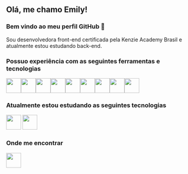 ## Olá, me chamo Emily! 
### Bem vindo ao meu perfil GitHub 👋

Sou desenvolvedora front-end certificada pela Kenzie Academy Brasil e atualmente estou estudando back-end.

### Possuo experiência com as seguintes ferramentas e tecnologias 

<img src="https://cdn.jsdelivr.net/gh/devicons/devicon/icons/linux/linux-original.svg" width="40" height="40" margin="10"/><img src="https://cdn.jsdelivr.net/gh/devicons/devicon/icons/react/react-original.svg" width="40" height="40" margin="10"/><img src="https://cdn.jsdelivr.net/gh/devicons/devicon/icons/javascript/javascript-original.svg" width="40" height="40" margin="15"/><img src="https://cdn.jsdelivr.net/gh/devicons/devicon/icons/typescript/typescript-original.svg" width="40" height="40" margin="15"/><img src="https://cdn.jsdelivr.net/gh/devicons/devicon/icons/css3/css3-original-wordmark.svg" width="40" height="40" margin="15"/><img src="https://cdn.jsdelivr.net/gh/devicons/devicon/icons/html5/html5-original-wordmark.svg" width="40" height="40" margin="10px"/><img src="https://cdn.jsdelivr.net/gh/devicons/devicon/icons/git/git-original-wordmark.svg" width="40" height="40" margin="10px"/><img src="https://cdn.jsdelivr.net/gh/devicons/devicon/icons/gitlab/gitlab-original-wordmark.svg" width="40" height="40" margin="10px"/><img src="https://cdn.jsdelivr.net/gh/devicons/devicon/icons/vscode/vscode-original-wordmark.svg" width="40" height="40" margin="10px"/>


### Atualmente estou estudando as seguintes tecnologias

<img src="https://cdn.jsdelivr.net/gh/devicons/devicon/icons/python/python-original.svg" width="40" height="40"/>
<img src="https://cdn.jsdelivr.net/gh/devicons/devicon/icons/flask/flask-original-wordmark.svg" width="40" height="40"/>


### Onde me encontrar

<a href="https://www.linkedin.com/in/emilypregolao/" target="_blank"><img src="https://cdn.jsdelivr.net/gh/devicons/devicon/icons/linkedin/linkedin-original-wordmark.svg" width="40" height="40"/></a>
   

